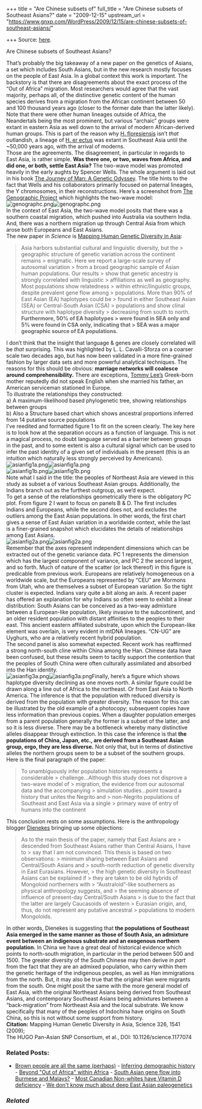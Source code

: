 +++
title = "Are Chinese subsets of"
full_title = "Are Chinese subsets of Southeast Asians?"
date = "2009-12-15"
upstream_url = "https://www.gnxp.com/WordPress/2009/12/15/are-chinese-subsets-of-southeast-asians/"

+++
Source: [here](https://www.gnxp.com/WordPress/2009/12/15/are-chinese-subsets-of-southeast-asians/).

Are Chinese subsets of Southeast Asians?

That’s probably the big takeaway of a new paper on the genetics of Asians, a set which includes South Asians, but in the new research mostly focuses on the people of East Asia. In a global context this work is important. The backstory is that there are disagreements about the exact process of the “Out of Africa” migration. Most researchers would agree that the vast majority, perhaps all, of the distinctive genetic content of the human species derives from a migration from the African continent between 50 and 100 thousand years ago (closer to the former date than the latter likely). Note that there were other human lineages outside of Africa, the Neandertals being the most prominent, but various “archaic” groups were extant in eastern Asia as well down to the arrival of modern African-derived human groups. This is part of the reason why [H. floresiensis](https://en.wikipedia.org/wiki/Homo_floresiensis) isn’t *that* outlandish, a lineage of [H. er ectus](https://en.wikipedia.org/wiki/Homo_erectus_soloensis) was extant in Southeast Asia until the \~50,000 years ago, with the arrival of moderns.  
Those are the agreements. The disagreement, in particular in regards to East Asia, is rather simple. **Was there one, or two, waves from Africa, and did one, or both, settle East Asia?** The two-wave model was promoted heavily in the early aughts by Spencer Wells. The whole argument is laid out in his book [The Journey of Man: A Genetic Odyssey](https://www.amazon.com/exec/obidos/ASIN/0812971469/geneexpressio-20). The title hints to the fact that Wells and his collaborators primarily focused on paternal lineages, the Y chromosomes, in their reconstructions. Here’s a screenshot from [The Genographic Project](https://genographic.nationalgeographic.com/genographic/index.html) which highlights the two-wave model:  
![genographc.png](https://i0.wp.com/blogs.discovermagazine.com/gnxp/files/genographc.png?resize=439%2C438)![genographc.png](https://i0.wp.com/blogs.discovermagazine.com/gnxp/files/genographc.png?resize=439%2C438)  
In the context of East Asia, the two-wave model posits that there was a southern coastal migration, which pushed into Australia via southern India. And, there was a northern migration up through Central Asia from which arose both Europeans and East Asians.  
The new paper in *Science* is [Mapping Human Genetic Diversity in Asia](http://www.sciencemag.org/cgi/content/abstract/326/5959/1541):

> Asia harbors substantial cultural and linguistic diversity, but the > geographic structure of genetic variation across the continent remains > enigmatic. Here we report a large-scale survey of autosomal variation > from a broad geographic sample of Asian human populations. Our results > show that genetic ancestry is strongly correlated with linguistic > affiliations as well as geography. Most populations show relatedness > within ethnic/linguistic groups, despite prevalent gene flow among > populations. More than 90% of East Asian (EA) haplotypes could be > found in either Southeast Asian (SEA) or Central-South Asian (CSA) > populations and show clinal structure with haplotype diversity > decreasing from south to north. **Furthermore, 50% of EA haplotypes > were found in SEA only and 5% were found in CSA only, indicating that > SEA was a major geographic source of EA populations.**

I don’t think that the insight that language & genes are closely correlated will be *that* surprising. This was highlighted by L. L. Cavalli-Sforza on a coarser scale two decades ago, but has now been validated in a more fine-grained fashion by larger data sets and more powerful analytical techniques. The reasons for this should be obvious: **marriage networks will coalesce around comprehensibility.** There are exceptions, [Tommy Lee’s](https://en.wikipedia.org/wiki/Tommy_Lee#Biography) Greek-born mother reputedly did not speak English when she married his father, an American serviceman stationed in Europe.  
To illustrate the relationships they constructed:  
a) A maximum-likelihood based phylogenetic tree, showing relationships between groups  
b) Also a Structure based chart which shows ancestral proportions inferred from 14 putative source populations  
I’ve reedited and formatted figure 1 to fit on the screen clearly. The key here is to look how at the separation occurs as a function of language. This is not a magical process, no doubt language served as a barrier between groups in the past, and to some extent is also a cultural signal which can be used to infer the past identity of a given set of individuals in the present (this is an intuition which naturally less strongly perceived by Americans).  
![asianfig1a.png](https://i0.wp.com/blogs.discovermagazine.com/gnxp/files/asianfig1a.png?resize=500%2C982)![asianfig1a.png](https://i0.wp.com/blogs.discovermagazine.com/gnxp/files/asianfig1a.png?resize=500%2C982)  
![asianfig1b.png](https://i0.wp.com/blogs.discovermagazine.com/gnxp/files/asianfig1b.png?resize=500%2C1102)![asianfig1b.png](https://i0.wp.com/blogs.discovermagazine.com/gnxp/files/asianfig1b.png?resize=500%2C1102)  
Note what I said in the title: the peoples of Northeast Asia are viewed in this study as subset a of various Southeast Asian groups. Additionally, the Indians branch out as the furthest outgroup, as we’d expect.  
To get a sense of the relationships geometrically there is the obligatory PC plot. From figure 2 I want to focus on panels B & D. The first includes Indians and Europeans, while the second does not, and excludes the outliers among the East Asian populations. In other words, the first chart gives a sense of East Asian variation in a worldwide context, while the last is a finer-grained snapshot which elucidates the details of relationships among East Asians.  
![asianfig2a.png](https://i0.wp.com/blogs.discovermagazine.com/gnxp/files/asianfig2a.png?resize=500%2C851)![asianfig2a.png](https://i0.wp.com/blogs.discovermagazine.com/gnxp/files/asianfig2a.png?resize=500%2C851)  
Remember that the axes represent independent dimensions which can be extracted out of the genetic variance data. PC 1 represents the dimension which has the largest component of variance, and PC 2 the second largest, and so forth. Much of nature of the scatter (or lack thereof) in this figure is predicable from previous work. Europeans are relatively homogeneous on a worldwide scale, but the Europeans represented by “CEU” are Mormons from Utah, who are themselves a subset of European variation. So the tight cluster is expected. Indians vary quite a bit along an axis. A recent paper has offered an explanation for why Indians so often seem to exhibit a linear distribution: South Asians can be conceived as a two-way admixture between a European-like population, likely invasive to the subcontinent, and an older resident population with distant affinities to the peoples to their east. This ancient eastern affiliated substrate, upon which the European-like element was overlain, is very evident in mtDNA lineages. “CN-UG” are Uyghurs, who are a relatively recent hybrid population.  
The second panel is also somewhat expected. Recent work has reaffirmed a strong north-south cline within China among the Han. Chinese data have been confused, but these results seem to tacitly support the contention that the peoples of South China were often culturally assimilated and absorbed into the Han identity.  
![asianfig3a.png](https://i0.wp.com/blogs.discovermagazine.com/gnxp/files/asianfig3a.png?resize=350%2C225)![asianfig3a.png](https://i0.wp.com/blogs.discovermagazine.com/gnxp/files/asianfig3a.png?resize=350%2C225)Finally, here’s a figure which shows haplotype diversity declining as one moves north. A similar figure could be drawn along a line out of Africa to the northeast. Or from East Asia to North America. The inference is that the population with reduced diversity is derived from the population with greater diversity. The reason for this can be illustrated by the old example of a photocopy; subsequent copies have less information than previous copies. When a daughter population emerges from a parent population generally the former is a subset of the latter, and so it is less diverse. There may be a bottleneck whereby many distinctive alleles disappear through extinction. In this case the inference is that **the populations of China, Japan, etc., are derived from a Southeast Asian group, ergo, they are less diverse.** Not only that, but in terms of distinctive alleles the northern groups seem to be a subset of the southern groups. Here is the final paragraph of the paper:

> To unambiguously infer population histories represents a considerable > challenge…Although this study does not disprove a two-wave model of > migration, the evidence from our autosomal data and the accompanying > simulation studies…point toward a history that unites the Negrito and > non-Negrito populations of Southeast and East Asia via a single > primary wave of entry of humans into the continent

This conclusion rests on some assumptions. Here is the anthropology blogger [Dienekes](https://dienekes.blogspot.com/2009/12/mapping-human-genetic-diversity-in-asia.html) bringing up some objections:

> As to the main thesis of the paper, namely that East Asians are > descended from Southeast Asians rather than Central Asians, I have to > say that I am not convinced. This thesis is based on two observations: > minimum sharing between East Asians and Central/South Asians and > south-north reduction of genetic diversity in East Eurasians. However, > the high genetic diversity in Southeast Asians can be explained if > they are taken to be old hybrids of Mongoloid northerners with > “Australoid”-like southerners as physical anthropology suggests, and > the seeming absence of influence of present-day Central/South Asians > is due to the fact that the latter are largely Caucasoids of western > Eurasian origin, and, thus, do not represent any putative ancestral > populations to modern Mongoloids.

In other words, Dienekes is suggesting that **the populations of Southeast Asia emerged in the same manner as those of South Asia, an admixture event between an indigenous substrate and an exogenous northern population.** In China we have a great deal of historical evidence which points to north-south migration, in particular in the period between 500 and 1500. The greater diversity of the South Chinese may then derive *in part* from the fact that they are an admixed population, who carry within them the genetic heritage of the indigenous peoples, as well as Han immigrations from the north. But, it may also be true that the original Han were migrants from the south. One might posit the same with the more general model of East Asia, with the original Northeast Asians being derived from Southeast Asians, and contemporary Southeast Asians being admixtures between a “back-migration” from Northeast Asia and the local substrate. We know specifically that many of the peoples of Indochina have origins on South China, so this is not without some support from history.  
**Citation:** Mapping Human Genetic Diversity in Asia, Science 326, 1541 (2009);  
The HUGO Pan-Asian SNP Consortium, et al., DOI: 10.1126/science.1177074

### Related Posts:

- [Brown people are all the same
  (perhaps)](https://www.gnxp.com/WordPress/2006/12/22/brown-people-are-all-the-same-perhaps/) - [Inferring demographic
  history](https://www.gnxp.com/WordPress/2009/10/23/inferring-demographic-history/) - [Beyond "Out of Africa" within
  Africa](https://www.gnxp.com/WordPress/2018/05/20/beyond-out-of-africa-within-africa/) - [South Asian gene flow into Burmese and
  Malays?](https://www.gnxp.com/WordPress/2017/09/07/189219/) - [Most Canadian Non-whites have Vitamin D
  deficiency](https://www.gnxp.com/WordPress/2007/12/23/most-canadian-non-whites-have-vitamin-d-deficiency/) - [We don't know much about deep East Asian
  paleogenetics](https://www.gnxp.com/WordPress/2019/12/03/we-dont-know-much-about-deep-east-asian-paleogenetics/)

### *Related*

[](https://www.addtoany.com/add_to/facebook?linkurl=https%3A%2F%2Fwww.gnxp.com%2FWordPress%2F2009%2F12%2F15%2Fare-chinese-subsets-of-southeast-asians%2F&linkname=Are%20Chinese%20subsets%20of%20Southeast%20Asians%3F "Facebook")[](https://www.addtoany.com/add_to/twitter?linkurl=https%3A%2F%2Fwww.gnxp.com%2FWordPress%2F2009%2F12%2F15%2Fare-chinese-subsets-of-southeast-asians%2F&linkname=Are%20Chinese%20subsets%20of%20Southeast%20Asians%3F "Twitter")[](https://www.addtoany.com/add_to/email?linkurl=https%3A%2F%2Fwww.gnxp.com%2FWordPress%2F2009%2F12%2F15%2Fare-chinese-subsets-of-southeast-asians%2F&linkname=Are%20Chinese%20subsets%20of%20Southeast%20Asians%3F "Email")[](https://www.addtoany.com/share)
